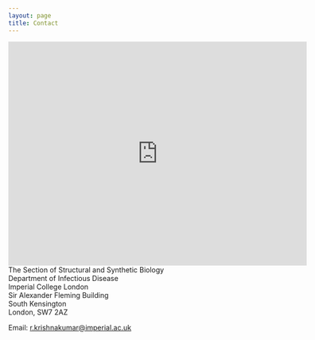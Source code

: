 ```yaml
---
layout: page
title: Contact
---
```


<iframe src="https://www.google.com/maps/embed?pb=!1m18!1m12!1m3!1d19870.70336834236!2d-0.1971797664784239!3d51.49784171140178!2m3!1f0!2f0!3f0!3m2!1i1024!2i768!4f13.1!3m3!1m2!1s0x4876055ccaed341f%3A0x4327fb85b374d5e3!2sSir%20Alexander%20Fleming%20Building!5e0!3m2!1sen!2suk!4v1699461451581!5m2!1sen!2suk" width="600" height="450" style="border:0;" allowfullscreen="" loading="lazy" referrerpolicy="no-referrer-when-downgrade"></iframe>
<br>
The Section of Structural and Synthetic Biology<br>
Department of Infectious Disease<br>
Imperial College London<br>
Sir Alexander Fleming Building<br>
South Kensington<br>
London, SW7 2AZ<br>

Email: <r.krishnakumar@imperial.ac.uk>